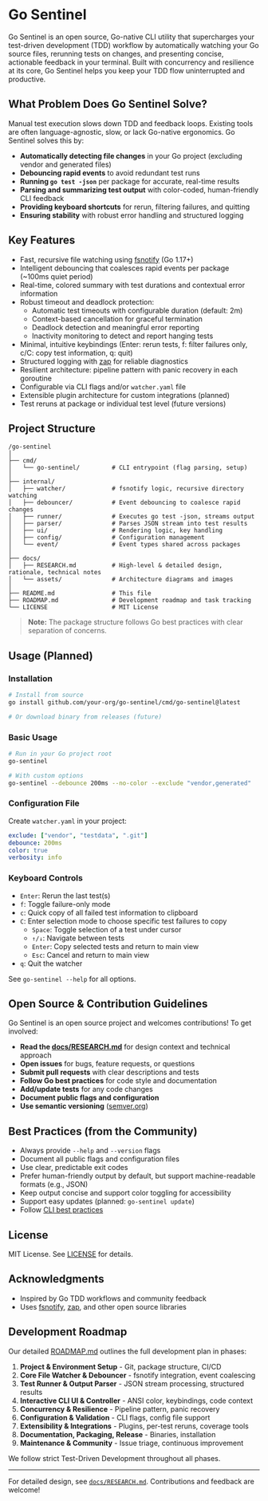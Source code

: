 # Go Sentinel

Go Sentinel is an open source, Go-native CLI utility that supercharges your test-driven development (TDD) workflow by automatically watching your Go source files, rerunning tests on changes, and presenting concise, actionable feedback in your terminal. Built with concurrency and resilience at its core, Go Sentinel helps you keep your TDD flow uninterrupted and productive.

## What Problem Does Go Sentinel Solve?

Manual test execution slows down TDD and feedback loops. Existing tools are often language-agnostic, slow, or lack Go-native ergonomics. Go Sentinel solves this by:
- **Automatically detecting file changes** in your Go project (excluding vendor and generated files)
- **Debouncing rapid events** to avoid redundant test runs
- **Running `go test -json`** per package for accurate, real-time results
- **Parsing and summarizing test output** with color-coded, human-friendly CLI feedback
- **Providing keyboard shortcuts** for rerun, filtering failures, and quitting
- **Ensuring stability** with robust error handling and structured logging

## Key Features
- Fast, recursive file watching using [fsnotify](https://github.com/fsnotify/fsnotify) (Go 1.17+)
- Intelligent debouncing that coalesces rapid events per package (~100ms quiet period)
- Real-time, colored summary with test durations and contextual error information
- Robust timeout and deadlock protection:
  - Automatic test timeouts with configurable duration (default: 2m)
  - Context-based cancellation for graceful termination
  - Deadlock detection and meaningful error reporting
  - Inactivity monitoring to detect and report hanging tests
- Minimal, intuitive keybindings (Enter: rerun tests, f: filter failures only, c/C: copy test information, q: quit)
- Structured logging with [zap](https://github.com/uber-go/zap) for reliable diagnostics
- Resilient architecture: pipeline pattern with panic recovery in each goroutine
- Configurable via CLI flags and/or `watcher.yaml` file
- Extensible plugin architecture for custom integrations (planned)
- Test reruns at package or individual test level (future versions)

## Project Structure

```
/go-sentinel
│
├── cmd/
│   └── go-sentinel/         # CLI entrypoint (flag parsing, setup)
│
├── internal/
│   ├── watcher/             # fsnotify logic, recursive directory watching
│   ├── debouncer/           # Event debouncing to coalesce rapid changes
│   ├── runner/              # Executes go test -json, streams output
│   ├── parser/              # Parses JSON stream into test results
│   ├── ui/                  # Rendering logic, key handling
│   ├── config/              # Configuration management
│   └── event/               # Event types shared across packages
│
├── docs/
│   ├── RESEARCH.md          # High-level & detailed design, rationale, technical notes
│   └── assets/              # Architecture diagrams and images
│
├── README.md                # This file
├── ROADMAP.md               # Development roadmap and task tracking
└── LICENSE                  # MIT License
```

> **Note:** The package structure follows Go best practices with clear separation of concerns.

## Usage (Planned)

### Installation
```bash
# Install from source
go install github.com/your-org/go-sentinel/cmd/go-sentinel@latest

# Or download binary from releases (future)
```

### Basic Usage
```bash
# Run in your Go project root
go-sentinel

# With custom options
go-sentinel --debounce 200ms --no-color --exclude "vendor,generated"
```

### Configuration File
Create `watcher.yaml` in your project:
```yaml
exclude: ["vendor", "testdata", ".git"]
debounce: 200ms
color: true
verbosity: info
```

### Keyboard Controls
- `Enter`: Rerun the last test(s)
- `f`: Toggle failure-only mode
- `c`: Quick copy of all failed test information to clipboard
- `C`: Enter selection mode to choose specific test failures to copy
  - `Space`: Toggle selection of a test under cursor
  - `↑/↓`: Navigate between tests
  - `Enter`: Copy selected tests and return to main view
  - `Esc`: Cancel and return to main view
- `q`: Quit the watcher

See `go-sentinel --help` for all options.

## Open Source & Contribution Guidelines
Go Sentinel is an open source project and welcomes contributions! To get involved:
- **Read the [docs/RESEARCH.md](docs/RESEARCH.md)** for design context and technical approach
- **Open issues** for bugs, feature requests, or questions
- **Submit pull requests** with clear descriptions and tests
- **Follow Go best practices** for code style and documentation
- **Add/update tests** for any code changes
- **Document public flags and configuration**
- **Use semantic versioning** ([semver.org](https://semver.org/))

## Best Practices (from the Community)
- Always provide `--help` and `--version` flags
- Document all public flags and configuration files
- Use clear, predictable exit codes
- Prefer human-friendly output by default, but support machine-readable formats (e.g., JSON)
- Keep output concise and support color toggling for accessibility
- Support easy updates (planned: `go-sentinel update`)
- Follow [CLI best practices](https://github.com/arturtamborski/cli-best-practices)

## License
MIT License. See [LICENSE](LICENSE) for details.

## Acknowledgments
- Inspired by Go TDD workflows and community feedback
- Uses [fsnotify](https://github.com/fsnotify/fsnotify), [zap](https://github.com/uber-go/zap), and other open source libraries

## Development Roadmap

Our detailed [ROADMAP.md](ROADMAP.md) outlines the full development plan in phases:

1. **Project & Environment Setup** - Git, package structure, CI/CD
2. **Core File Watcher & Debouncer** - fsnotify integration, event coalescing
3. **Test Runner & Output Parser** - JSON stream processing, structured results
4. **Interactive CLI UI & Controller** - ANSI color, keybindings, code context
5. **Concurrency & Resilience** - Pipeline pattern, panic recovery
6. **Configuration & Validation** - CLI flags, config file support
7. **Extensibility & Integrations** - Plugins, per-test reruns, coverage tools
8. **Documentation, Packaging, Release** - Binaries, installation
9. **Maintenance & Community** - Issue triage, continuous improvement

We follow strict Test-Driven Development throughout all phases.

---

For detailed design, see [`docs/RESEARCH.md`](docs/RESEARCH.md). Contributions and feedback are welcome!
